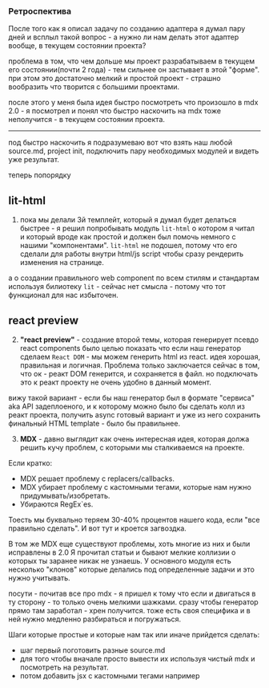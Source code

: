 ###  Ретроспектива

После того как я описал задачу по созданию адаптера я думал пару дней и всплыл такой вопрос - а нужно ли нам делать этот адаптер вообще, в текущем состоянии проекта?

проблема в том, что чем дольше мы проект разрабатываем в текущем его состоянии(почти 2 года) - тем сильнее он застывает в этой "форме".
при этом это достаточно мелкий и простой проект  - страшно вообразить что творится с большими проектами.

после этого у меня была идея быстро посмотреть что произошло в mdx 2.0 - я посмотрел и понял что быстро наскочить на mdx тоже неполучится - в текущем состоянии проекта.

---

под быстро наскочить я подразумеваю вот что  взять наш любой source.md, project init, подключить пару необходимых модулей и видеть уже результат.


теперь попорядку

## lit-html

1. пока мы делали 3й темплейт, который я думал будет делаться быстрее - я решил попробывать модуль `lit-html` о котором я читал и который вроде как простой и должен был помочь немного с нашими "компонентами". `lit-html` не подошел, потому что его сделали для работы внутри html/js script чтобы сразу рендерить изменения на странице. 

а о создании правильного web component по всем стилям и стандартам используя билиотеку `lit` - сейчас нет смысла - потому что тот функционал для нас избыточен. 

## react preview

2. **"react preview"** - создание второй темы, которая генерирует псевдо react components было целью показать что если наш генератор сделаем `React DOM` - мы можем генерить html из react. идея хорошая, правильная и логичная. Проблема только заключается сейчас в том, что ок - реакт DOM генерится, и сохраняется в файл. но подключать это к реакт проекту не очень удобно в данный момент.
 
вижу такой вариант - если бы наш генератор был в формате "сервиса" aka API задеплоеного, и к которому можно было бы сделать колл из реакт проекта, получить async готовый вариант и уже из него сохранить финальный HTML template - было бы правильнее.

3. **MDX** - давно выглядит как очень интересная идея, которая должа решить кучу проблем, с которыми мы сталкиваемся на проекте. 

Если кратко:
- MDX решает проблему с replacers/callbacks. 
- MDX убирает проблему с кастомными тегами, которые нам нужно придумывать/изобретать. 
- Убираются RegEx`es. 
 
Тоесть мы буквально теряем 30-40% процентов нашего кода, если "все правильно сделать". 
И вот тут и кроется загвоздка. 

В том же MDX еще существуют проблемы, хоть многие из них и были исправлены в 2.0
Я прочитал статьи и бывают мелкие коллизии о которых ты заранее никак не узнаешь. У основного модуля есть несколько "клонов" которые делались под определенные задачи и это нужно учитывать.

посути - почитав все про mdx - я пришел к тому что если и двигаться в ту сторону - то только очень мелкими шажками. сразу чтобы генератор прямо там заработал - хрен получится. тоже есть своя специфика и в ней нужно медленно разбираться и погружаться. 



Шаги которые простые и которые нам так или иначе прийдется сделать:
- шаг первый поготовить разные source.md 
- для того чтобы вначале просто вывести их используя чистый mdx и посмотреть на результат.
- потом добавить jsx с кастомными тегами например
